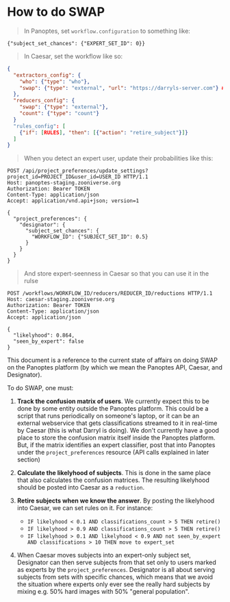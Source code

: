 # How to do SWAP

> In Panoptes, set `workflow.configuration` to something like:

```
{"subject_set_chances": {"EXPERT_SET_ID": 0}}
```

> In Caesar, set the workflow like so:

```json
{
  "extractors_config": {
    "who": {"type": "who"},
    "swap": {"type": "external", "url": "https://darryls-server.com"} # OPTIONAL
  },
  "reducers_config": {
    "swap": {"type": "external"},
    "count": {"type": "count"}
  }
  "rules_config": [
    {"if": [RULES], "then": [{"action": "retire_subject"}]}
  ]
}
```

> When you detect an expert user, update their probabilities like this:

```http
POST /api/project_preferences/update_settings?project_id=PROJECT_ID&user_id=USER_ID HTTP/1.1
Host: panoptes-staging.zooniverse.org
Authorization: Bearer TOKEN
Content-Type: application/json
Accept: application/vnd.api+json; version=1

{
  "project_preferences": {
    "designator": {
      "subject_set_chances": {
        "WORKFLOW_ID": {"SUBJECT_SET_ID": 0.5}
      }
    }
  }
}
```

> And store expert-seenness in Caesar so that you can use it in the rulse

```http
POST /workflows/WORKFLOW_ID/reducers/REDUCER_ID/reductions HTTP/1.1
Host: caesar-staging.zooniverse.org
Authorization: Bearer TOKEN
Content-Type: application/json
Accept: application/json

{
  "likelyhood": 0.864,
  "seen_by_expert": false
}
```

This document is a reference to the current state of affairs on doing SWAP on
the Panoptes platform (by which we mean the Panoptes API, Caesar, and
Designator).

To do SWAP, one must:

1. **Track the confusion matrix of users**. We currently expect this to be done
   by some entity outside the Panoptes platform. This could be a script that
   runs periodically on someone's laptop, or it can be an external webservice
   that gets classifications streamed to it in real-time by Caesar (this is what
   Darryl is doing). We don't currently have a good place to store the confusion
   matrix itself inside the Panoptes platform. But, if the matrix identifies an
   expert classifier, post that into Panoptes under the `project_preferences`
   resource (API calls explained in later section)

2. **Calculate the likelyhood of subjects**. This is done in the same place that
   also calculates the confusion matrices. The resulting likelyhood should be
   posted into Caesar as a `reduction`.

3. **Retire subjects when we know the answer**. By posting the likelyhood into Caesar,
   we can set rules on it. For instance:
   * `IF likelyhood < 0.1 AND classifications_count > 5 THEN retire()`
   * `IF likelyhood > 0.9 AND classifications_count > 5 THEN retire()`
   * `IF likelyhood > 0.1 AND likelyhood < 0.9 AND not seen_by_expert AND classifications > 10 THEN move to expert_set`

4. When Caesar moves subjects into an expert-only subject set, Designator can then serve subjects from that set only to users marked as experts by the `project_preferences`. Designator is all about serving subjects from sets with specific chances, which means that we avoid the situation where experts only ever see the really hard subjects by mixing e.g. 50% hard images with 50% "general population".
